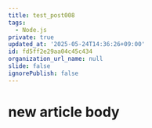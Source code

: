 ```yaml
---
title: test_post008
tags:
  - Node.js
private: true
updated_at: '2025-05-24T14:36:26+09:00'
id: fd5ff2e29aa04c45c434
organization_url_name: null
slide: false
ignorePublish: false
---
```

# new article body
